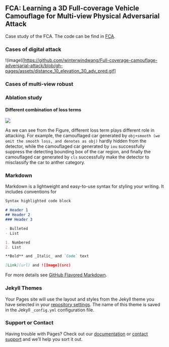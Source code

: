 ## FCA: Learning a 3D Full-coverage Vehicle Camouflage for Multi-view Physical Adversarial Attack

Case study of the FCA. The code can be find in [FCA]([http://]).

### Cases of digital attack

!(image)[https://github.com/winterwindwang/Full-coverage-camouflage-adversarial-attack/blob/gh-pages/assets/distance_10_elevation_30_adv_pred.gif]

### Cases of multi-view robust



### Ablation study

#### Different combination of loss terms

![](https://github.com/winterwindwang/Full-coverage-camouflage-adversarial-attack/blob/gh-pages/assets/abaltion_study_loss.png)

As we can see from the Figure, different loss term plays different role in attacking. For example, the camouflaged car generated by `obj+smooth (we omit the smooth loss, and denotes as obj)` hardly hidden from the detector, while the camouflaged car generated by `iou` successfully suppress the detecting bounding box of the car region, and finally the camouflaged car generated by `cls` successfully make the detector to misclassify the car to anther category.

### Markdown

Markdown is a lightweight and easy-to-use syntax for styling your writing. It includes conventions for

```markdown
Syntax highlighted code block

# Header 1
## Header 2
### Header 3

- Bulleted
- List

1. Numbered
2. List

**Bold** and _Italic_ and `Code` text

[Link](url) and ![Image](src)
```

For more details see [GitHub Flavored Markdown](https://guides.github.com/features/mastering-markdown/).

### Jekyll Themes

Your Pages site will use the layout and styles from the Jekyll theme you have selected in your [repository settings](https://github.com/winterwindwang/Full-coverage-camouflage-adversarial-attack/settings/pages). The name of this theme is saved in the Jekyll `_config.yml` configuration file.

### Support or Contact

Having trouble with Pages? Check out our [documentation](https://docs.github.com/categories/github-pages-basics/) or [contact support](https://support.github.com/contact) and we’ll help you sort it out.

